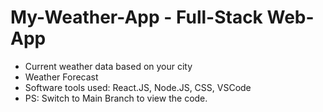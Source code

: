 # My-Weather-App - Full-Stack Web-App
- Current weather data based on your city
- Weather Forecast
- Software tools used: React.JS, Node.JS, CSS, VSCode
- PS: Switch to Main Branch to view the code.

